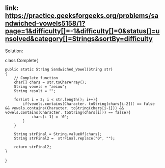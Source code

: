 ## link: https://practice.geeksforgeeks.org/problems/sandwiched-vowels5158/1?page=1&difficulty[]=-1&difficulty[]=0&status[]=unsolved&category[]=Strings&sortBy=difficulty

Solution:

class Complete{
    
   
    public static String Sandwiched_Vowel(String str) 
    { 
        // Complete function
        char[] chars = str.toCharArray();
        String vowels = "aeiou";
        String result = "";
        
        for(int i = 2; i < str.length(); i++){
            if(vowels.contains(Character. toString(chars[i-2])) == false && vowels.contains(Character. toString(chars[i-1])) && vowels.contains(Character. toString(chars[i])) == false){
                chars[i-1] = '0';
            }
        }

        String strFinal = String.valueOf(chars);
        String strFinal2 =  strFinal.replace("0", "");

        return strFinal2;
    } 
}